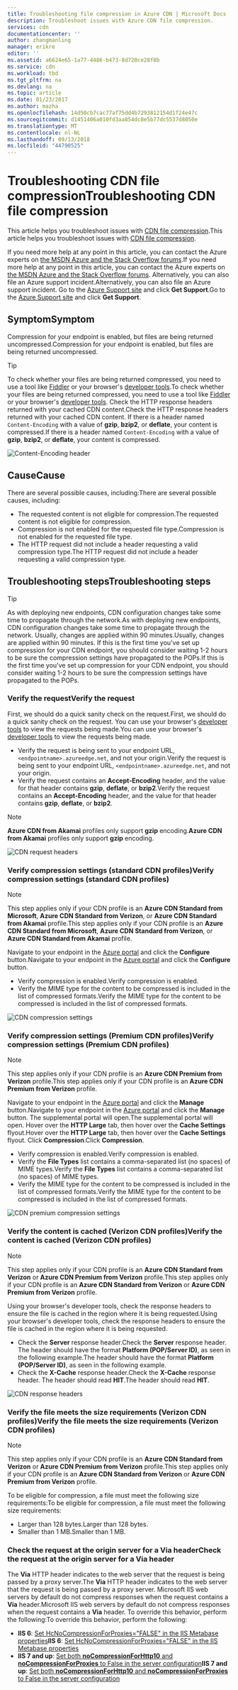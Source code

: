```yaml
---
title: Troubleshooting file compression in Azure CDN | Microsoft Docs
description: Troubleshoot issues with Azure CDN file compression.
services: cdn
documentationcenter: ''
author: zhangmanling
manager: erikre
editor: ''
ms.assetid: a6624e65-1a77-4486-b473-8d720ce28f8b
ms.service: cdn
ms.workload: tbd
ms.tgt_pltfrm: na
ms.devlang: na
ms.topic: article
ms.date: 01/23/2017
ms.author: mazha
ms.openlocfilehash: 14d50cb7cac77af75dd4b7293812154d1f24e47c
ms.sourcegitcommit: d1451406a010fd3aa854dc8e5b77dc5537d8050e
ms.translationtype: MT
ms.contentlocale: nl-NL
ms.lasthandoff: 09/13/2018
ms.locfileid: "44790525"
---
```

# <a name="troubleshooting-cdn-file-compression"></a><span data-ttu-id="6ea60-103">Troubleshooting CDN file compression</span><span class="sxs-lookup"><span data-stu-id="6ea60-103">Troubleshooting CDN file compression</span></span>
<span data-ttu-id="6ea60-104">This article helps you troubleshoot issues with [CDN file compression](cdn-improve-performance.md).</span><span class="sxs-lookup"><span data-stu-id="6ea60-104">This article helps you troubleshoot issues with [CDN file compression](cdn-improve-performance.md).</span></span>

<span data-ttu-id="6ea60-105">If you need more help at any point in this article, you can contact the Azure experts on [the MSDN Azure and the Stack Overflow forums](https://azure.microsoft.com/support/forums/).</span><span class="sxs-lookup"><span data-stu-id="6ea60-105">If you need more help at any point in this article, you can contact the Azure experts on [the MSDN Azure and the Stack Overflow forums](https://azure.microsoft.com/support/forums/).</span></span> <span data-ttu-id="6ea60-106">Alternatively, you can also file an Azure support incident.</span><span class="sxs-lookup"><span data-stu-id="6ea60-106">Alternatively, you can also file an Azure support incident.</span></span> <span data-ttu-id="6ea60-107">Go to the [Azure Support site](https://azure.microsoft.com/support/options/) and click **Get Support**.</span><span class="sxs-lookup"><span data-stu-id="6ea60-107">Go to the [Azure Support site](https://azure.microsoft.com/support/options/) and click **Get Support**.</span></span>

## <a name="symptom"></a><span data-ttu-id="6ea60-108">Symptom</span><span class="sxs-lookup"><span data-stu-id="6ea60-108">Symptom</span></span>
<span data-ttu-id="6ea60-109">Compression for your endpoint is enabled, but files are being returned uncompressed.</span><span class="sxs-lookup"><span data-stu-id="6ea60-109">Compression for your endpoint is enabled, but files are being returned uncompressed.</span></span>

> [!TIP]
> <span data-ttu-id="6ea60-110">To check whether your files are being returned compressed, you need to use a tool like [Fiddler](http://www.telerik.com/fiddler) or your browser's [developer tools](https://developer.microsoft.com/microsoft-edge/platform/documentation/f12-devtools-guide/).</span><span class="sxs-lookup"><span data-stu-id="6ea60-110">To check whether your files are being returned compressed, you need to use a tool like [Fiddler](http://www.telerik.com/fiddler) or your browser's [developer tools](https://developer.microsoft.com/microsoft-edge/platform/documentation/f12-devtools-guide/).</span></span>  <span data-ttu-id="6ea60-111">Check the HTTP response headers returned with your cached CDN content.</span><span class="sxs-lookup"><span data-stu-id="6ea60-111">Check the HTTP response headers returned with your cached CDN content.</span></span>  <span data-ttu-id="6ea60-112">If there is a header named `Content-Encoding` with a value of **gzip**, **bzip2**, or **deflate**, your content is compressed.</span><span class="sxs-lookup"><span data-stu-id="6ea60-112">If there is a header named `Content-Encoding` with a value of **gzip**, **bzip2**, or **deflate**, your content is compressed.</span></span>
> 
> ![Content-Encoding header](./media/cdn-troubleshoot-compression/cdn-content-header.png)
> 
> 

## <a name="cause"></a><span data-ttu-id="6ea60-114">Cause</span><span class="sxs-lookup"><span data-stu-id="6ea60-114">Cause</span></span>
<span data-ttu-id="6ea60-115">There are several possible causes, including:</span><span class="sxs-lookup"><span data-stu-id="6ea60-115">There are several possible causes, including:</span></span>

* <span data-ttu-id="6ea60-116">The requested content is not eligible for compression.</span><span class="sxs-lookup"><span data-stu-id="6ea60-116">The requested content is not eligible for compression.</span></span>
* <span data-ttu-id="6ea60-117">Compression is not enabled for the requested file type.</span><span class="sxs-lookup"><span data-stu-id="6ea60-117">Compression is not enabled for the requested file type.</span></span>
* <span data-ttu-id="6ea60-118">The HTTP request did not include a header requesting a valid compression type.</span><span class="sxs-lookup"><span data-stu-id="6ea60-118">The HTTP request did not include a header requesting a valid compression type.</span></span>

## <a name="troubleshooting-steps"></a><span data-ttu-id="6ea60-119">Troubleshooting steps</span><span class="sxs-lookup"><span data-stu-id="6ea60-119">Troubleshooting steps</span></span>
> [!TIP]
> <span data-ttu-id="6ea60-120">As with deploying new endpoints, CDN configuration changes take some time to propagate through the network.</span><span class="sxs-lookup"><span data-stu-id="6ea60-120">As with deploying new endpoints, CDN configuration changes take some time to propagate through the network.</span></span>  <span data-ttu-id="6ea60-121">Usually, changes are applied within 90 minutes.</span><span class="sxs-lookup"><span data-stu-id="6ea60-121">Usually, changes are applied within 90 minutes.</span></span>  <span data-ttu-id="6ea60-122">If this is the first time you've set up compression for your CDN endpoint, you should consider waiting 1-2 hours to be sure the compression settings have propagated to the POPs.</span><span class="sxs-lookup"><span data-stu-id="6ea60-122">If this is the first time you've set up compression for your CDN endpoint, you should consider waiting 1-2 hours to be sure the compression settings have propagated to the POPs.</span></span> 
> 
> 

### <a name="verify-the-request"></a><span data-ttu-id="6ea60-123">Verify the request</span><span class="sxs-lookup"><span data-stu-id="6ea60-123">Verify the request</span></span>
<span data-ttu-id="6ea60-124">First, we should do a quick sanity check on the request.</span><span class="sxs-lookup"><span data-stu-id="6ea60-124">First, we should do a quick sanity check on the request.</span></span>  <span data-ttu-id="6ea60-125">You can use your browser's [developer tools](https://developer.microsoft.com/microsoft-edge/platform/documentation/f12-devtools-guide/) to view the requests being made.</span><span class="sxs-lookup"><span data-stu-id="6ea60-125">You can use your browser's [developer tools](https://developer.microsoft.com/microsoft-edge/platform/documentation/f12-devtools-guide/) to view the requests being made.</span></span>

* <span data-ttu-id="6ea60-126">Verify the request is being sent to your endpoint URL, `<endpointname>.azureedge.net`, and not your origin.</span><span class="sxs-lookup"><span data-stu-id="6ea60-126">Verify the request is being sent to your endpoint URL, `<endpointname>.azureedge.net`, and not your origin.</span></span>
* <span data-ttu-id="6ea60-127">Verify the request contains an **Accept-Encoding** header, and the value for that header contains **gzip**, **deflate**, or **bzip2**.</span><span class="sxs-lookup"><span data-stu-id="6ea60-127">Verify the request contains an **Accept-Encoding** header, and the value for that header contains **gzip**, **deflate**, or **bzip2**.</span></span>

> [!NOTE]
> <span data-ttu-id="6ea60-128">**Azure CDN from Akamai** profiles only support **gzip** encoding.</span><span class="sxs-lookup"><span data-stu-id="6ea60-128">**Azure CDN from Akamai** profiles only support **gzip** encoding.</span></span>
> 
> 

![CDN request headers](./media/cdn-troubleshoot-compression/cdn-request-headers.png)

### <a name="verify-compression-settings-standard-cdn-profiles"></a><span data-ttu-id="6ea60-130">Verify compression settings (standard CDN profiles)</span><span class="sxs-lookup"><span data-stu-id="6ea60-130">Verify compression settings (standard CDN profiles)</span></span>
> [!NOTE]
> <span data-ttu-id="6ea60-131">This step applies only if your CDN profile is an **Azure CDN Standard from Microsoft**, **Azure CDN Standard from Verizon**, or **Azure CDN Standard from Akamai** profile.</span><span class="sxs-lookup"><span data-stu-id="6ea60-131">This step applies only if your CDN profile is an **Azure CDN Standard from Microsoft**, **Azure CDN Standard from Verizon**, or **Azure CDN Standard from Akamai** profile.</span></span> 
> 
> 

<span data-ttu-id="6ea60-132">Navigate to your endpoint in the [Azure portal](https://portal.azure.com) and click the **Configure** button.</span><span class="sxs-lookup"><span data-stu-id="6ea60-132">Navigate to your endpoint in the [Azure portal](https://portal.azure.com) and click the **Configure** button.</span></span>

* <span data-ttu-id="6ea60-133">Verify compression is enabled.</span><span class="sxs-lookup"><span data-stu-id="6ea60-133">Verify compression is enabled.</span></span>
* <span data-ttu-id="6ea60-134">Verify the MIME type for the content to be compressed is included in the list of compressed formats.</span><span class="sxs-lookup"><span data-stu-id="6ea60-134">Verify the MIME type for the content to be compressed is included in the list of compressed formats.</span></span>

![CDN compression settings](./media/cdn-troubleshoot-compression/cdn-compression-settings.png)

### <a name="verify-compression-settings-premium-cdn-profiles"></a><span data-ttu-id="6ea60-136">Verify compression settings (Premium CDN profiles)</span><span class="sxs-lookup"><span data-stu-id="6ea60-136">Verify compression settings (Premium CDN profiles)</span></span>
> [!NOTE]
> <span data-ttu-id="6ea60-137">This step applies only if your CDN profile is an **Azure CDN Premium from Verizon** profile.</span><span class="sxs-lookup"><span data-stu-id="6ea60-137">This step applies only if your CDN profile is an **Azure CDN Premium from Verizon** profile.</span></span>
> 
> 

<span data-ttu-id="6ea60-138">Navigate to your endpoint in the [Azure portal](https://portal.azure.com) and click the **Manage** button.</span><span class="sxs-lookup"><span data-stu-id="6ea60-138">Navigate to your endpoint in the [Azure portal](https://portal.azure.com) and click the **Manage** button.</span></span>  <span data-ttu-id="6ea60-139">The supplemental portal will open.</span><span class="sxs-lookup"><span data-stu-id="6ea60-139">The supplemental portal will open.</span></span>  <span data-ttu-id="6ea60-140">Hover over the **HTTP Large** tab, then hover over the **Cache Settings** flyout.</span><span class="sxs-lookup"><span data-stu-id="6ea60-140">Hover over the **HTTP Large** tab, then hover over the **Cache Settings** flyout.</span></span>  <span data-ttu-id="6ea60-141">Click **Compression**.</span><span class="sxs-lookup"><span data-stu-id="6ea60-141">Click **Compression**.</span></span> 

* <span data-ttu-id="6ea60-142">Verify compression is enabled.</span><span class="sxs-lookup"><span data-stu-id="6ea60-142">Verify compression is enabled.</span></span>
* <span data-ttu-id="6ea60-143">Verify the **File Types** list contains a comma-separated list (no spaces) of MIME types.</span><span class="sxs-lookup"><span data-stu-id="6ea60-143">Verify the **File Types** list contains a comma-separated list (no spaces) of MIME types.</span></span>
* <span data-ttu-id="6ea60-144">Verify the MIME type for the content to be compressed is included in the list of compressed formats.</span><span class="sxs-lookup"><span data-stu-id="6ea60-144">Verify the MIME type for the content to be compressed is included in the list of compressed formats.</span></span>

![CDN premium compression settings](./media/cdn-troubleshoot-compression/cdn-compression-settings-premium.png)

### <a name="verify-the-content-is-cached-verizon-cdn-profiles"></a><span data-ttu-id="6ea60-146">Verify the content is cached (Verizon CDN profiles)</span><span class="sxs-lookup"><span data-stu-id="6ea60-146">Verify the content is cached (Verizon CDN profiles)</span></span>
> [!NOTE]
> <span data-ttu-id="6ea60-147">This step applies only if your CDN profile is an **Azure CDN Standard from Verizon** or **Azure CDN Premium from Verizon** profile.</span><span class="sxs-lookup"><span data-stu-id="6ea60-147">This step applies only if your CDN profile is an **Azure CDN Standard from Verizon** or **Azure CDN Premium from Verizon** profile.</span></span>
> 
> 

<span data-ttu-id="6ea60-148">Using your browser's developer tools, check the response headers to ensure the file is cached in the region where it is being requested.</span><span class="sxs-lookup"><span data-stu-id="6ea60-148">Using your browser's developer tools, check the response headers to ensure the file is cached in the region where it is being requested.</span></span>

* <span data-ttu-id="6ea60-149">Check the **Server** response header.</span><span class="sxs-lookup"><span data-stu-id="6ea60-149">Check the **Server** response header.</span></span>  <span data-ttu-id="6ea60-150">The header should have the format **Platform (POP/Server ID)**, as seen in the following example.</span><span class="sxs-lookup"><span data-stu-id="6ea60-150">The header should have the format **Platform (POP/Server ID)**, as seen in the following example.</span></span>
* <span data-ttu-id="6ea60-151">Check the **X-Cache** response header.</span><span class="sxs-lookup"><span data-stu-id="6ea60-151">Check the **X-Cache** response header.</span></span>  <span data-ttu-id="6ea60-152">The header should read **HIT**.</span><span class="sxs-lookup"><span data-stu-id="6ea60-152">The header should read **HIT**.</span></span>  

![CDN response headers](./media/cdn-troubleshoot-compression/cdn-response-headers.png)

### <a name="verify-the-file-meets-the-size-requirements-verizon-cdn-profiles"></a><span data-ttu-id="6ea60-154">Verify the file meets the size requirements (Verizon CDN profiles)</span><span class="sxs-lookup"><span data-stu-id="6ea60-154">Verify the file meets the size requirements (Verizon CDN profiles)</span></span>
> [!NOTE]
> <span data-ttu-id="6ea60-155">This step applies only if your CDN profile is an **Azure CDN Standard from Verizon** or **Azure CDN Premium from Verizon** profile.</span><span class="sxs-lookup"><span data-stu-id="6ea60-155">This step applies only if your CDN profile is an **Azure CDN Standard from Verizon** or **Azure CDN Premium from Verizon** profile.</span></span>
> 
> 

<span data-ttu-id="6ea60-156">To be eligible for compression, a file must meet the following size requirements:</span><span class="sxs-lookup"><span data-stu-id="6ea60-156">To be eligible for compression, a file must meet the following size requirements:</span></span>

* <span data-ttu-id="6ea60-157">Larger than 128 bytes.</span><span class="sxs-lookup"><span data-stu-id="6ea60-157">Larger than 128 bytes.</span></span>
* <span data-ttu-id="6ea60-158">Smaller than 1 MB.</span><span class="sxs-lookup"><span data-stu-id="6ea60-158">Smaller than 1 MB.</span></span>

### <a name="check-the-request-at-the-origin-server-for-a-via-header"></a><span data-ttu-id="6ea60-159">Check the request at the origin server for a **Via** header</span><span class="sxs-lookup"><span data-stu-id="6ea60-159">Check the request at the origin server for a **Via** header</span></span>
<span data-ttu-id="6ea60-160">The **Via** HTTP header indicates to the web server that the request is being passed by a proxy server.</span><span class="sxs-lookup"><span data-stu-id="6ea60-160">The **Via** HTTP header indicates to the web server that the request is being passed by a proxy server.</span></span>  <span data-ttu-id="6ea60-161">Microsoft IIS web servers by default do not compress responses when the request contains a **Via** header.</span><span class="sxs-lookup"><span data-stu-id="6ea60-161">Microsoft IIS web servers by default do not compress responses when the request contains a **Via** header.</span></span>  <span data-ttu-id="6ea60-162">To override this behavior, perform the following:</span><span class="sxs-lookup"><span data-stu-id="6ea60-162">To override this behavior, perform the following:</span></span>

* <span data-ttu-id="6ea60-163">**IIS 6**: [Set HcNoCompressionForProxies="FALSE" in the IIS Metabase properties](https://msdn.microsoft.com/library/ms525390.aspx)</span><span class="sxs-lookup"><span data-stu-id="6ea60-163">**IIS 6**: [Set HcNoCompressionForProxies="FALSE" in the IIS Metabase properties](https://msdn.microsoft.com/library/ms525390.aspx)</span></span>
* <span data-ttu-id="6ea60-164">**IIS 7 and up**: [Set both **noCompressionForHttp10** and **noCompressionForProxies** to False in the server configuration](http://www.iis.net/configreference/system.webserver/httpcompression)</span><span class="sxs-lookup"><span data-stu-id="6ea60-164">**IIS 7 and up**: [Set both **noCompressionForHttp10** and **noCompressionForProxies** to False in the server configuration](http://www.iis.net/configreference/system.webserver/httpcompression)</span></span>

